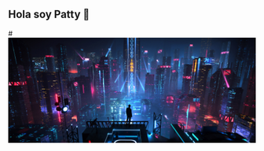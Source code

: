 ## Hola soy Patty 👋
#![](https://github.com/Patty-12/Patty-12/blob/main/edificios-ciudad-de-noche_3840x1633_xtrafondos.com.jpg)
<!--
**Patty-12/Patty-12** is a ✨ _special_ ✨ repository because its `README.md` (this file) appears on your GitHub profile.

Here are some ideas to get you started:

- 🔭 I’m currently working on ...
- 🌱 I’m currently learning ...
- 👯 I’m looking to collaborate on ...
- 🤔 I’m looking for help with ...
- 💬 Ask me about ...
- 📫 How to reach me: ...
- 😄 Pronouns: ...
- ⚡ Fun fact: ...
-->
